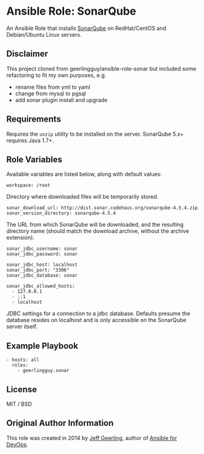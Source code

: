# Ansible Role: SonarQube

An Ansible Role that installs [SonarQube](http://www.sonarqube.org/) on RedHat/CentOS and Debian/Ubuntu Linux servers.

## Disclaimer

This project cloned from geerlingguy/ansible-role-sonar but included some refactoring to fit my own purposes, e.g.
- rename files from yml to yaml
- change from mysql to pgsql
- add sonar plugin install and upgrade

## Requirements

Requires the `unzip` utility to be installed on the server. SonarQube 5.x+ requires Java 1.7+.

## Role Variables

Available variables are listed below, along with default values:

    workspace: /root

Directory where downloaded files will be temporarily stored.

    sonar_download_url: http://dist.sonar.codehaus.org/sonarqube-4.5.4.zip
    sonar_version_directory: sonarqube-4.5.4

The URL from which SonarQube will be downloaded, and the resulting directory name (should match the download archive, without the archive extension).

    sonar_jdbc_username: sonar
    sonar_jdbc_password: sonar
    
    sonar_jdbc_host: localhost
    sonar_jdbc_port: "3306"
    sonar_jdbc_database: sonar
    
    sonar_jdbc_allowed_hosts:
      - 127.0.0.1
      - ::1
      - localhost

JDBC settings for a connection to a jdbc database. Defaults presume the database resides on localhost and is only accessible on the SonarQube server itself.

## Example Playbook

    - hosts: all
      roles:
        - geerlingguy.sonar

## License

MIT / BSD

## Original Author Information

This role was created in 2014 by [Jeff Geerling](http://jeffgeerling.com/), author of [Ansible for DevOps](http://ansiblefordevops.com/).
